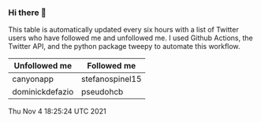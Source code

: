 ### Hi there 👋

This table is automatically updated every six hours with a list of Twitter users who have followed me and unfollowed me. I used Github Actions, the Twitter API, and the python package tweepy to automate this workflow.

| Unfollowed me |  Followed me |
| --- | --- |
|canyonapp|stefanospinel15|
|dominickdefazio|pseudohcb|
Thu Nov  4 18:25:24 UTC 2021
